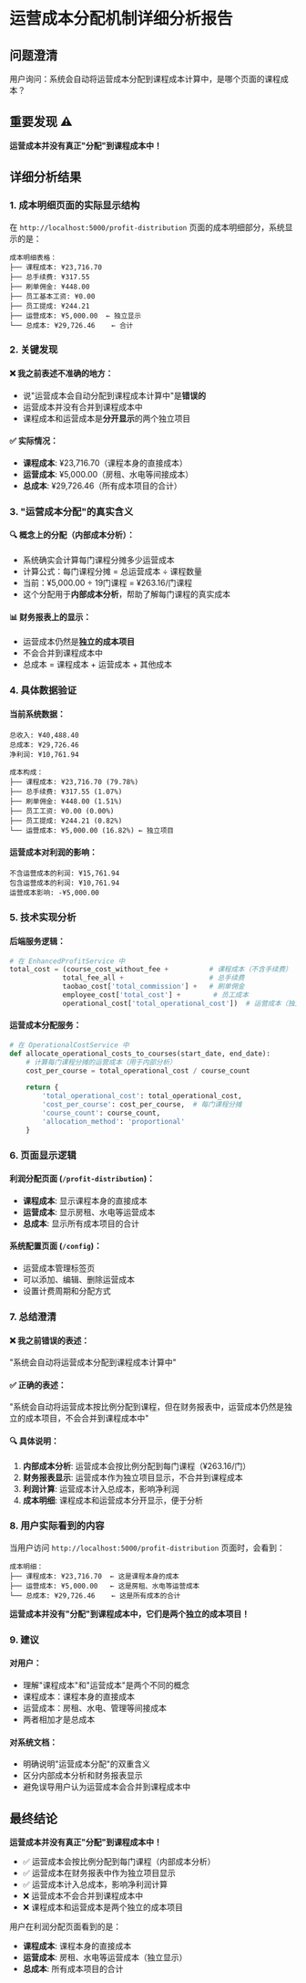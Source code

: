 # 运营成本分配机制详细分析报告

## 问题澄清
用户询问：系统会自动将运营成本分配到课程成本计算中，是哪个页面的课程成本？

## 重要发现 ⚠️
**运营成本并没有真正"分配"到课程成本中！**

## 详细分析结果

### 1. 成本明细页面的实际显示结构

在 `http://localhost:5000/profit-distribution` 页面的成本明细部分，系统显示的是：

```
成本明细表格：
├── 课程成本: ¥23,716.70
├── 总手续费: ¥317.55
├── 刷单佣金: ¥448.00
├── 员工基本工资: ¥0.00
├── 员工提成: ¥244.21
├── 运营成本: ¥5,000.00  ← 独立显示
└── 总成本: ¥29,726.46    ← 合计
```

### 2. 关键发现

#### ❌ 我之前表述不准确的地方：
- 说"运营成本会自动分配到课程成本计算中"是**错误的**
- 运营成本并没有合并到课程成本中
- 课程成本和运营成本是**分开显示**的两个独立项目

#### ✅ 实际情况：
- **课程成本**: ¥23,716.70（课程本身的直接成本）
- **运营成本**: ¥5,000.00（房租、水电等间接成本）
- **总成本**: ¥29,726.46（所有成本项目的合计）

### 3. "运营成本分配"的真实含义

#### 🔍 概念上的分配（内部成本分析）：
- 系统确实会计算每门课程分摊多少运营成本
- 计算公式：每门课程分摊 = 总运营成本 ÷ 课程数量
- 当前：¥5,000.00 ÷ 19门课程 = ¥263.16/门课程
- 这个分配用于**内部成本分析**，帮助了解每门课程的真实成本

#### 📊 财务报表上的显示：
- 运营成本仍然是**独立的成本项目**
- 不会合并到课程成本中
- 总成本 = 课程成本 + 运营成本 + 其他成本

### 4. 具体数据验证

#### 当前系统数据：
```
总收入: ¥40,488.40
总成本: ¥29,726.46
净利润: ¥10,761.94

成本构成：
├── 课程成本: ¥23,716.70 (79.78%)
├── 总手续费: ¥317.55 (1.07%)
├── 刷单佣金: ¥448.00 (1.51%)
├── 员工工资: ¥0.00 (0.00%)
├── 员工提成: ¥244.21 (0.82%)
└── 运营成本: ¥5,000.00 (16.82%) ← 独立项目
```

#### 运营成本对利润的影响：
```
不含运营成本的利润: ¥15,761.94
包含运营成本的利润: ¥10,761.94
运营成本影响: -¥5,000.00
```

### 5. 技术实现分析

#### 后端服务逻辑：
```python
# 在 EnhancedProfitService 中
total_cost = (course_cost_without_fee +          # 课程成本（不含手续费）
             total_fee_all +                     # 总手续费
             taobao_cost['total_commission'] +   # 刷单佣金
             employee_cost['total_cost'] +        # 员工成本
             operational_cost['total_operational_cost'])  # 运营成本（独立项目）
```

#### 运营成本分配服务：
```python
# 在 OperationalCostService 中
def allocate_operational_costs_to_courses(start_date, end_date):
    # 计算每门课程分摊的运营成本（用于内部分析）
    cost_per_course = total_operational_cost / course_count
    
    return {
        'total_operational_cost': total_operational_cost,
        'cost_per_course': cost_per_course,  # 每门课程分摊
        'course_count': course_count,
        'allocation_method': 'proportional'
    }
```

### 6. 页面显示逻辑

#### 利润分配页面 (`/profit-distribution`)：
- **课程成本**: 显示课程本身的直接成本
- **运营成本**: 显示房租、水电等运营成本
- **总成本**: 显示所有成本项目的合计

#### 系统配置页面 (`/config`)：
- 运营成本管理标签页
- 可以添加、编辑、删除运营成本
- 设置计费周期和分配方式

### 7. 总结澄清

#### ❌ 我之前错误的表述：
"系统会自动将运营成本分配到课程成本计算中"

#### ✅ 正确的表述：
"系统会自动将运营成本按比例分配到课程，但在财务报表中，运营成本仍然是独立的成本项目，不会合并到课程成本中"

#### 🔍 具体说明：
1. **内部成本分析**: 运营成本会按比例分配到每门课程（¥263.16/门）
2. **财务报表显示**: 运营成本作为独立项目显示，不合并到课程成本
3. **利润计算**: 运营成本计入总成本，影响净利润
4. **成本明细**: 课程成本和运营成本分开显示，便于分析

### 8. 用户实际看到的内容

当用户访问 `http://localhost:5000/profit-distribution` 页面时，会看到：

```
成本明细：
├── 课程成本: ¥23,716.70  ← 这是课程本身的成本
├── 运营成本: ¥5,000.00   ← 这是房租、水电等运营成本
└── 总成本: ¥29,726.46    ← 这是所有成本的合计
```

**运营成本并没有"分配"到课程成本中，它们是两个独立的成本项目！**

### 9. 建议

#### 对用户：
- 理解"课程成本"和"运营成本"是两个不同的概念
- 课程成本：课程本身的直接成本
- 运营成本：房租、水电、管理等间接成本
- 两者相加才是总成本

#### 对系统文档：
- 明确说明"运营成本分配"的双重含义
- 区分内部成本分析和财务报表显示
- 避免误导用户认为运营成本会合并到课程成本中

## 最终结论

**运营成本并没有真正"分配"到课程成本中！**

- ✅ 运营成本会按比例分配到每门课程（内部成本分析）
- ✅ 运营成本在财务报表中作为独立项目显示
- ✅ 运营成本计入总成本，影响净利润计算
- ❌ 运营成本不会合并到课程成本中
- ❌ 课程成本和运营成本是两个独立的成本项目

用户在利润分配页面看到的是：
- **课程成本**: 课程本身的直接成本
- **运营成本**: 房租、水电等运营成本（独立显示）
- **总成本**: 所有成本项目的合计
